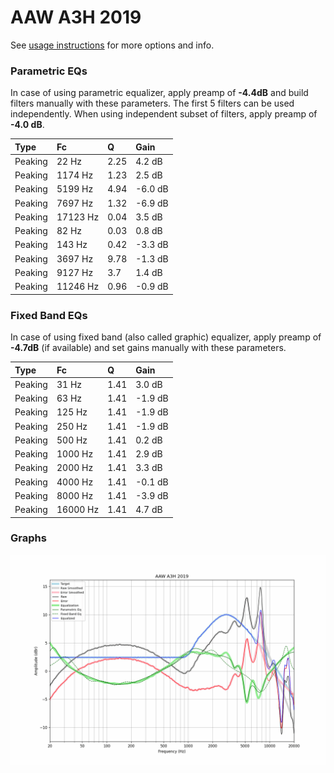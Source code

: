 # AAW A3H 2019
See [usage instructions](https://github.com/jaakkopasanen/AutoEq#usage) for more options and info.

### Parametric EQs
In case of using parametric equalizer, apply preamp of **-4.4dB** and build filters manually
with these parameters. The first 5 filters can be used independently.
When using independent subset of filters, apply preamp of **-4.0 dB**.

| Type    | Fc       |    Q | Gain    |
|:--------|:---------|:-----|:--------|
| Peaking | 22 Hz    | 2.25 | 4.2 dB  |
| Peaking | 1174 Hz  | 1.23 | 2.5 dB  |
| Peaking | 5199 Hz  | 4.94 | -6.0 dB |
| Peaking | 7697 Hz  | 1.32 | -6.9 dB |
| Peaking | 17123 Hz | 0.04 | 3.5 dB  |
| Peaking | 82 Hz    | 0.03 | 0.8 dB  |
| Peaking | 143 Hz   | 0.42 | -3.3 dB |
| Peaking | 3697 Hz  | 9.78 | -1.3 dB |
| Peaking | 9127 Hz  | 3.7  | 1.4 dB  |
| Peaking | 11246 Hz | 0.96 | -0.9 dB |

### Fixed Band EQs
In case of using fixed band (also called graphic) equalizer, apply preamp of **-4.7dB**
(if available) and set gains manually with these parameters.

| Type    | Fc       |    Q | Gain    |
|:--------|:---------|:-----|:--------|
| Peaking | 31 Hz    | 1.41 | 3.0 dB  |
| Peaking | 63 Hz    | 1.41 | -1.9 dB |
| Peaking | 125 Hz   | 1.41 | -1.9 dB |
| Peaking | 250 Hz   | 1.41 | -1.9 dB |
| Peaking | 500 Hz   | 1.41 | 0.2 dB  |
| Peaking | 1000 Hz  | 1.41 | 2.9 dB  |
| Peaking | 2000 Hz  | 1.41 | 3.3 dB  |
| Peaking | 4000 Hz  | 1.41 | -0.1 dB |
| Peaking | 8000 Hz  | 1.41 | -3.9 dB |
| Peaking | 16000 Hz | 1.41 | 4.7 dB  |

### Graphs
![](./AAW%20A3H%202019.png)